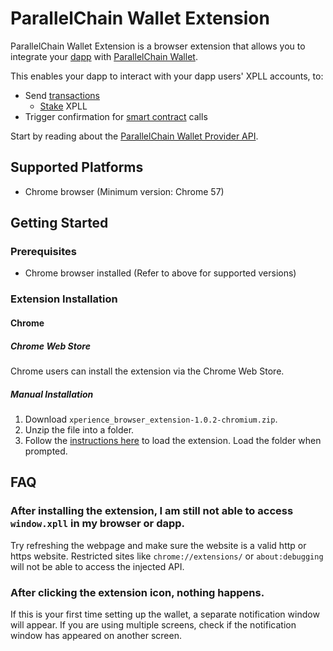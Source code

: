 # ParallelChain Wallet Extension

ParallelChain Wallet Extension is a browser extension that allows you to integrate your [dapp](./definition.md#provider) with [ParallelChain Wallet](../../concepts/wallet.md).

This enables your dapp to interact with your dapp users' XPLL accounts, to:

- Send [transactions](../../concepts/transaction.md#transaction)
  - [Stake](../../concepts/staking/what_is_staking.md) XPLL
- Trigger confirmation for [smart contract](../../concepts/smartcontract.md) calls 

Start by reading about the [ParallelChain Wallet Provider API](./provider/intro.md).

## Supported Platforms

- Chrome browser (Minimum version: Chrome 57)
<!-- - Firefox browser (Minimum version: Firefox 57.0) -->

## Getting Started

### Prerequisites

- Chrome browser installed (Refer to above for supported versions)

### Extension Installation

#### Chrome

##### Chrome Web Store

Chrome users can install the extension via the Chrome Web Store.

##### Manual Installation

1. Download `xperience_browser_extension-1.0.2-chromium.zip`.
2. Unzip the file into a folder.
3. Follow the [instructions here][1] to load the extension. Load the folder when prompted.

[1]: https://developer.chrome.com/docs/extensions/mv3/getstarted/development-basics/#load-unpacked

<!-- #### Firefox

##### Firefox Add-ons

Firefox users can install the extension via Firefox Add-ons.

##### Manual Installation

1. Download `xperience_browser_extension-1.0.2-firefox.zip`.
2. Unzip the file into a folder.
3. Follow the [instructions here][2] to load the extension. Load `manifest.json` in the folder when prompted.

[2]: https://extensionworkshop.com/documentation/develop/temporary-installation-in-firefox/ -->

## FAQ

### After installing the extension, I am still not able to access `window.xpll` in my browser or dapp.

Try refreshing the webpage and make sure the website is a valid http or https website. Restricted sites like `chrome://extensions/` or `about:debugging` will not be able to access the injected API.

### After clicking the extension icon, nothing happens.

If this is your first time setting up the wallet, a separate notification window will appear. If you are using multiple screens, check if the notification window has appeared on another screen.
